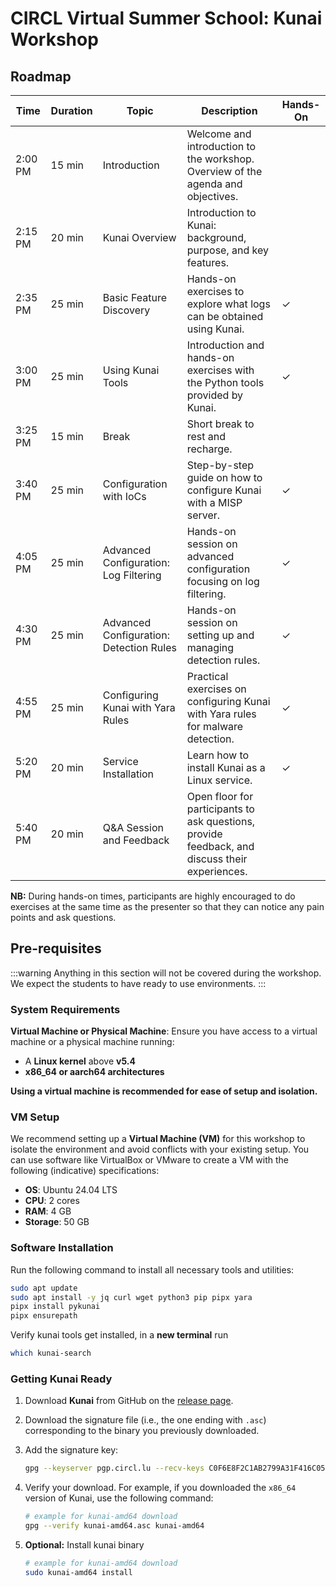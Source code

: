 # CIRCL Virtual Summer School: Kunai Workshop

## Roadmap

| Time | Duration | Topic | Description | Hands-On |
| - | - | - | - | - |
| 2:00 PM | 15 min | Introduction | Welcome and introduction to the workshop. Overview of the agenda and objectives. | |
| 2:15 PM | 20 min | Kunai Overview | Introduction to Kunai: background, purpose, and key features. | |
| 2:35 PM | 25 min | Basic Feature Discovery | Hands-on exercises to explore what logs can be obtained using Kunai. | ✓ |
| 3:00 PM | 25 min | Using Kunai Tools | Introduction and hands-on exercises with the Python tools provided by Kunai. | ✓ |
| 3:25 PM | 15 min | Break | Short break to rest and recharge. | |
| 3:40 PM | 25 min | Configuration with IoCs | Step-by-step guide on how to configure Kunai with a MISP server. | ✓ |
| 4:05 PM | 25 min | Advanced Configuration: Log Filtering | Hands-on session on advanced configuration focusing on log filtering. | ✓ |
| 4:30 PM | 25 min | Advanced Configuration: Detection Rules | Hands-on session on setting up and managing detection rules. | ✓ |
| 4:55 PM | 25 min | Configuring Kunai with Yara Rules | Practical exercises on configuring Kunai with Yara rules for malware detection. | ✓ |
| 5:20 PM | 20 min | Service Installation | Learn how to install Kunai as a Linux service. | ✓ |
| 5:40 PM | 20 min | Q&A Session and Feedback | Open floor for participants to ask questions, provide feedback, and discuss their experiences. | |

**NB:** During hands-on times, participants are highly encouraged to do exercises at the same time as the presenter so that they can notice any pain points and ask questions.

## Pre-requisites

:::warning
Anything in this section will not be covered during the workshop. We expect the students to have ready to use environments.
:::

### System Requirements

**Virtual Machine or Physical Machine**: Ensure you have access to a virtual machine or a physical machine running:

- A **Linux kernel** above **v5.4**
- **x86_64 or aarch64 architectures**

**Using a virtual machine is recommended for ease of setup and isolation.**

### VM Setup

We recommend setting up a **Virtual Machine (VM)** for this workshop to isolate the environment and avoid conflicts with your existing setup. You can use software like VirtualBox or VMware to create a VM with the following (indicative) specifications:

- **OS**: Ubuntu 24.04 LTS
- **CPU**: 2 cores
- **RAM**: 4 GB
- **Storage**: 50 GB

### Software Installation

Run the following command to install all necessary tools and utilities:

```bash
sudo apt update
sudo apt install -y jq curl wget python3 pip pipx yara
pipx install pykunai
pipx ensurepath
```

Verify kunai tools get installed, in a **new terminal** run

```bash
which kunai-search
```

### Getting Kunai Ready

1. Download **Kunai** from GitHub on the [release page](https://github.com/kunai-project/kunai/releases).
2. Download the signature file (i.e., the one ending with `.asc`) corresponding to the binary you previously downloaded.
3. Add the signature key:

   ```bash
   gpg --keyserver pgp.circl.lu --recv-keys C0F6E8F2C1AB2799A31F416C0548A778D21D10AD
   ```

4. Verify your download. For example, if you downloaded the `x86_64` version of Kunai, use the following command:

   ```bash
   # example for kunai-amd64 download
   gpg --verify kunai-amd64.asc kunai-amd64
   ```

5. **Optional:** Install kunai binary

   ```bash
   # example for kunai-amd64 download
   sudo kunai-amd64 install
   ```

